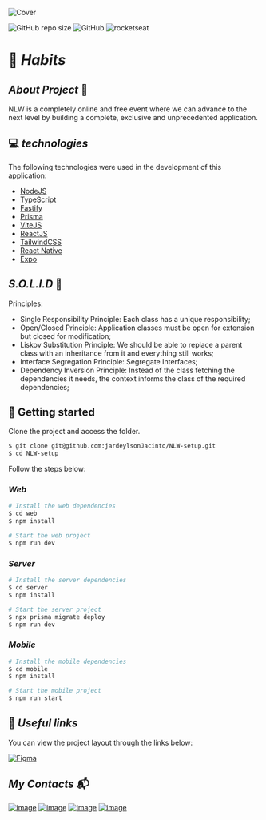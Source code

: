 ![Cover](https://user-images.githubusercontent.com/93053356/214379177-f459f610-fcc2-49ff-8a5b-c87f83eff3b2.png)

![GitHub repo size](https://img.shields.io/github/repo-size/jardeylsonJacinto/NLW-setup)
![GitHub](https://img.shields.io/github/license/jardeylsonJacinto/NLW-setup)
![rocketseat](https://img.shields.io/static/v1?label=Taught%20by&message=Rocketseat&color=white&labelColor=8257E5)

# :calendar: _Habits_

## _About Project_ :thought_balloon:

NLW is a completely online and free event where we can advance to the next level by building a complete, exclusive and unprecedented application.

## :computer: _technologies_

The following technologies were used in the development of this application:

- [NodeJS](https://nodejs.org/)
- [TypeScript](https://www.typescriptlang.org/)
- [Fastify](https://www.fastify.io/)
- [Prisma](https://www.prisma.io/)
- [ViteJS](https://vitejs.dev/)
- [ReactJS](https://reactjs.org/)
- [TailwindCSS](https://tailwindcss.com/)
- [React Native](https://reactnative.dev/)
- [Expo](https://expo.io/)

## _S.O.L.I.D_ :mount_fuji:

Principles:

- Single Responsibility Principle: Each class has a unique responsibility;
- Open/Closed Principle: Application classes must be open for extension but closed for modification;
- Liskov Substitution Principle: We should be able to replace a parent class with an inheritance from it and everything still works;
- Interface Segregation Principle: Segregate Interfaces;
- Dependency Inversion Principle: Instead of the class fetching the dependencies it needs, the context informs the class of the required dependencies;

## :rocket: Getting started

Clone the project and access the folder.

```bash
$ git clone git@github.com:jardeylsonJacinto/NLW-setup.git
$ cd NLW-setup
```

Follow the steps below:

### _Web_

```bash
# Install the web dependencies
$ cd web
$ npm install

# Start the web project
$ npm run dev
```

### _Server_

```bash
# Install the server dependencies
$ cd server
$ npm install

# Start the server project
$ npx prisma migrate deploy
$ npm run dev
```

### _Mobile_

```bash
# Install the mobile dependencies
$ cd mobile
$ npm install

# Start the mobile project
$ npm run start
```

## :space_invader: _Useful links_

You can view the project layout through the links below:

[![Figma](https://img.shields.io/badge/figma-%23F24E1E.svg?style=for-the-badge&logo=figma&logoColor=white)](https://www.figma.com/file/pJpaMSKVfCmPUMZJOVwquQ/Habits-(i)-(Community)?node-id=6%3A344&t=1UcC6dIPVGBxdhpz-1)

## _My Contacts_ :mailbox_with_mail:
[![image](https://img.shields.io/badge/LinkedIn-0077B5?style=for-the-badge&logo=linkedin&logoColor=white)](https://www.linkedin.com/in/jardeylson-jacinto-769769156)
[![image](https://img.shields.io/badge/Instagram-E4405F?style=for-the-badge&logo=instagram&logoColor=white)](https://www.instagram.com/jardeylsonjacinto/)
[![image](https://img.shields.io/badge/Gmail-D14836?style=for-the-badge&logo=gmail&logoColor=white)](jardeylsong.m@gmail.com)
[![image](https://img.shields.io/badge/Deploy%20to%20Netlify-blue?style=for-the-badge&logo=netlify&logoColor=white
)](https://jardeylson-jacinto.netlify.app/)
